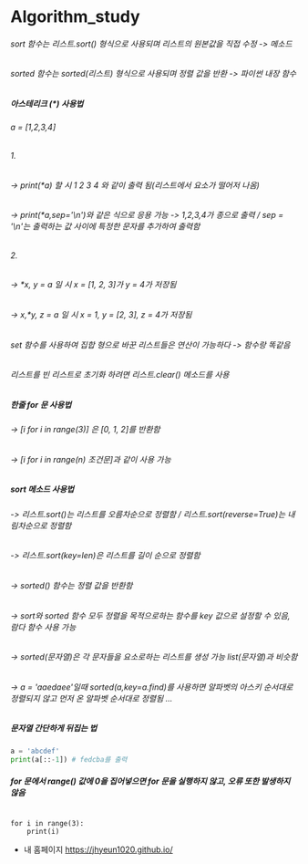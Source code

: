 # Algorithm_study
###### sort 함수는 리스트.sort() 형식으로 사용되며 리스트의 원본값을 직접 수정 -> 메소드
###### sorted 함수는 sorted(리스트) 형식으로 사용되며 정렬 값을 반환 -> 파이썬 내장 함수

##### 아스테리크 (*) 사용법
######  a = [1,2,3,4]
###### 1.
###### -> print(*a) 할 시 1 2 3 4 와 같이 출력 됨(리스트에서 요소가 떨어저 나옴)
###### -> print(*a,sep='\n')와 같은 식으로 응용 가능 -> 1,2,3,4가 종으로 출력 / sep = '\n'는 출력하는 값 사이에 특정한 문자를 추가하여 출력함
###### 2.
###### -> *x, y = a 일 시 x = [1, 2, 3]가 y = 4가 저장됨
###### -> x,*y, z = a 일 시 x = 1, y = [2, 3], z = 4가 저장됨

###### set 함수를 사용하여 집합 형으로 바꾼 리스트들은 연산이 가능하다 -> 함수랑 똑같음

###### 리스트를 빈 리스트로 초기화 하려면 리스트.clear() 메소드를 사용

##### 한줄 for 문 사용법
###### -> [i for i in range(3)] 은 [0, 1, 2]를 반환함
###### -> [i for i in range(n) 조건문]과 같이 사용 가능

##### sort 메소드 사용법
###### -> 리스트.sort()는 리스트를 오름차순으로 정렬함 / 리스트.sort(reverse=True)는 내림차순으로 정렬함
###### -> 리스트.sort(key=len)은 리스트를 길이 순으로 정렬함
###### -> sorted() 함수는 정렬 값을 반환함
###### -> sort와 sorted 함수 모두 정렬을 목적으로하는 함수를 key 값으로 설정할 수 있음, 람다 함수 사용 가능
###### -> sorted(문자열)은 각 문자들을 요소로하는 리스트를 생성 가능 list(문자열)과 비슷함
###### -> a = 'aaedaee'일때 sorted(a,key=a.find)를 사용하면 알파벳의 아스키 순서대로 정렬되지 않고 먼저 온 알파벳 순서대로 정렬됨 ...

##### 문자열 간단하게 뒤집는 법
```python
a = 'abcdef'
print(a[::-1]) # fedcba를 출력
```
##### for 문에서 range() 값에 0을 집어넣으면 for 문을 실행하지 않고, 오류 또한 발생하지 않음

<pre><code>
for i in range(3):
    print(i)
</pre></code>

* 내 홈페이지 https://jhyeun1020.github.io/
